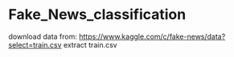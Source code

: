 # Fake_News_classification
download data from: https://www.kaggle.com/c/fake-news/data?select=train.csv
extract train.csv
